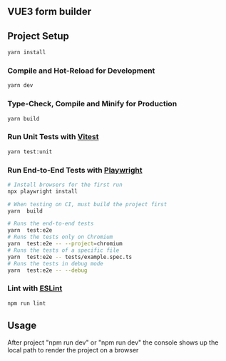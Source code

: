 ## VUE3 form builder



## Project Setup

```sh
yarn install
```

### Compile and Hot-Reload for Development

```sh
yarn dev
```

### Type-Check, Compile and Minify for Production

```sh
yarn build
```

### Run Unit Tests with [Vitest](https://vitest.dev/)

```sh
yarn test:unit
```

### Run End-to-End Tests with [Playwright](https://playwright.dev)

```sh
# Install browsers for the first run
npx playwright install

# When testing on CI, must build the project first
yarn  build

# Runs the end-to-end tests
yarn  test:e2e
# Runs the tests only on Chromium
yarn  test:e2e -- --project=chromium
# Runs the tests of a specific file
yarn  test:e2e -- tests/example.spec.ts
# Runs the tests in debug mode
yarn  test:e2e -- --debug
```

### Lint with [ESLint](https://eslint.org/)

```sh
npm run lint
```

## Usage

After project "npm run dev" or "npm run dev" the console shows up the local path to render the project on a browser